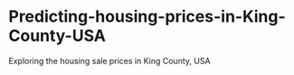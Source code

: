 # Predicting-housing-prices-in-King-County-USA
Exploring the housing sale prices in King County, USA
